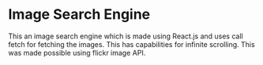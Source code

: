 # Image Search Engine
This an image search engine which is made using React.js and uses call fetch for fetching the images. This has capabilities for infinite scrolling. This was made possible using flickr image API.
